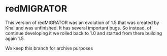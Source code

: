 redMIGRATOR
===========

This version of redMIGRATOR was an evolution of 1.5 that was created by Khai and was unfinished. It has several important bugs. So instead, of continue developing it we rolled back to 1.0 and started from there building again 1.5.

We keep this branch for archive purposes
